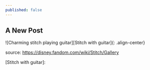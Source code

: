 ```yaml
---
published: false
---
```

## A New Post
![Charming stitch playing guitar][Stitch with guitar]{: .align-center} 

source: https://disney.fandom.com/wiki/Stitch/Gallery





[Stitch with guitar]: 